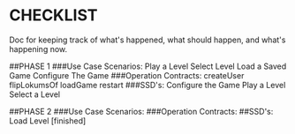 CHECKLIST
======
Doc for keeping track of what's happened, what should happen, and what's happening now.

##PHASE 1 
###Use Case Scenarios:
Play a Level
Select Level
Load a Saved Game
Configure The Game
###Operation Contracts:
createUser
flipLokumsOf
loadGame
restart
###SSD's:
Configure the Game
Play a Level
Select a Level

##PHASE 2
###Use Case Scenarios:
###Operation Contracts:
##SSD's:
Load Level [finished]